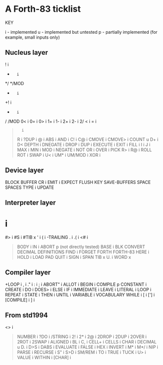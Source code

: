 # A Forth-83 ticklist

KEY

i - implemented
u - implemented but untested
p - partially implemented (for example, small inputs only)


## Nucleus layer 


!       i
*       i
*/
*/MOD
+       i
+!      i
-       i
/
/MOD
0<      i
0=      i
0>      i
1+      i
1-      i
2+      i
2-      i
2/
<       i
=       i
>       i
>R      i
?DUP    i
@       i
ABS     i
AND     i
C!      i
C@      i
CMOVE   i
CMOVE>  i
COUNT   u
D+      i
D<
DEPTH   i
DNEGATE i
DROP    i
DUP     i
EXECUTE i
EXIT    i
FILL    i
I       i
J       i
MAX     i
MIN     i
MOD     i
NEGATE  i
NOT
OR      i
OVER    i
PICK
R>      i
R@      i
ROLL
ROT     i
SWAP    i
U<      i
UM*     i
UM/MOD  i
XOR     i


## Device layer 


BLOCK
BUFFER
CR      i
EMIT    i
EXPECT
FLUSH
KEY
SAVE-BUFFERS
SPACE
SPACES
TYPE    i
UPDATE


## Interpreter layer 


#       i
#>      i
#S      i
#TIB    x
'       i
(       i
-TRAILING
.       i
.(      i
<#      i
>BODY   i
>IN     i
ABORT   p (not directly tested)
BASE    i
BLK
CONVERT
DECIMAL
DEFINITIONS
FIND    i
FORGET
FORTH
FORTH-83
HERE    i
HOLD    i
LOAD
PAD
QUIT    i
SIGN    i
SPAN
TIB     x
U.      i
WORD    x


## Compiler layer 


+LOOP   i
,       i
."      i
:       i
;       i
ABORT"  i
ALLOT   i
BEGIN   i
COMPILE p
CONSTANT        i
CREATE  i
DO      i
DOES>   i
ELSE    i
IF      i
IMMEDIATE       i
LEAVE   i
LITERAL i
LOOP    i
REPEAT  i
STATE   i
THEN    i
UNTIL   i
VARIABLE        i
VOCABULARY
WHILE   i
[       i
[']     i
[COMPILE]       i
]       i

## From std1994

<>      i
>NUMBER i
?DO     i
/STRING i
2!      i
2*      i
2@      i
2DROP   i
2DUP    i
2OVER   i
2ROT    i
2SWAP   i
ALIGNED i
BL      i
C,      i
CELL+   i
CELLS   i
CHAR    i
DECIMAL u
D.      i
D>S     i
DABS    i
EVALUATE        i
FALSE   i
HEX     i
INVERT  i
M*      i
M*/     i
NIP     i
PARSE   i
RECURSE i
S"      i
S>D     i
SM/REM  i
TO      i
TRUE    i
TUCK    i
U>      i
VALUE   i
WITHIN  i
[CHAR]  i
